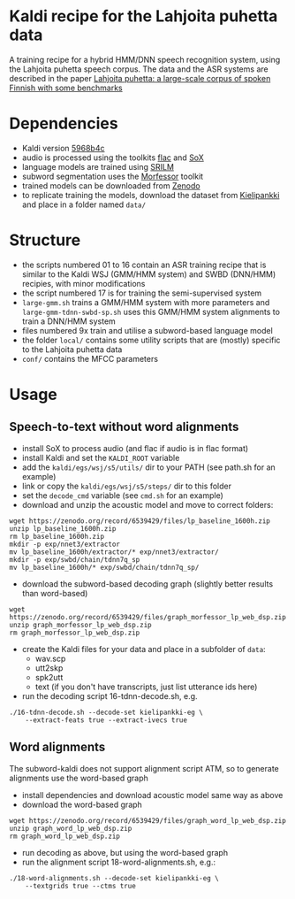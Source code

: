 # Kaldi recipe for the Lahjoita puhetta data

A training recipe for a hybrid HMM/DNN speech recognition system, using the Lahjoita puhetta speech corpus. The data and the ASR systems are described in the paper [Lahjoita puhetta: a large-scale corpus of spoken Finnish with some benchmarks](https://doi.org/10.1007/s10579-022-09606-3)

# Dependencies
- Kaldi version [5968b4c](https://github.com/kaldi-asr/kaldi/tree/5968b4cc03f9deccfd566962d3bba96bad8ce522)
- audio is processed using the toolkits [flac](https://xiph.org/flac/documentation_tools_flac.html) and [SoX](http://sox.sourceforge.net/)
- language models are trained using [SRILM](http://www.speech.sri.com/projects/srilm/)
- subword segmentation uses the [Morfessor](https://morfessor.readthedocs.io/en/latest/) toolkit
- trained models can be downloaded from [Zenodo](https://doi.org/10.5281/zenodo.7101543)
- to replicate training the models, download the dataset from [Kielipankki](https://www.kielipankki.fi/corpora/puhelahjat/) and place in a folder named `data/`

# Structure
- the scripts numbered 01 to 16 contain an ASR training recipe that is similar to the Kaldi WSJ (GMM/HMM system) and SWBD (DNN/HMM) recipies, with minor modifications
- the script numbered 17 is for training the semi-supervised system 
- `large-gmm.sh` trains a GMM/HMM system with more parameters and `large-gmm-tdnn-swbd-sp.sh` uses this GMM/HMM system alignments to train a DNN/HMM system
- files numbered 9x train and utilise a subword-based language model
- the folder `local/` contains some utility scripts that are (mostly) specific to the Lahjoita puhetta data
- `conf/` contains the MFCC parameters

# Usage
## Speech-to-text without word alignments
- install SoX to process audio (and flac if audio is in flac format)
- install Kaldi and set the `KALDI_ROOT` variable
- add the `kaldi/egs/wsj/s5/utils/` dir to your PATH (see path.sh for an example)
- link or copy the `kaldi/egs/wsj/s5/steps/` dir to this folder
- set the `decode_cmd` variable (see `cmd.sh` for an example)
- download and unzip the acoustic model and move to correct folders:
```
wget https://zenodo.org/record/6539429/files/lp_baseline_1600h.zip
unzip lp_baseline_1600h.zip
rm lp_baseline_1600h.zip
mkdir -p exp/nnet3/extractor
mv lp_baseline_1600h/extractor/* exp/nnet3/extractor/
mkdir -p exp/swbd/chain/tdnn7q_sp
mv lp_baseline_1600h/* exp/swbd/chain/tdnn7q_sp/
```
- download the subword-based decoding graph (slightly better results than word-based)
```
wget https://zenodo.org/record/6539429/files/graph_morfessor_lp_web_dsp.zip
unzip graph_morfessor_lp_web_dsp.zip
rm graph_morfessor_lp_web_dsp.zip
```
- create the Kaldi files for your data and place in a subfolder of `data`:
    - wav.scp
    - utt2skp
    - spk2utt
    - text (if you don't have transcripts, just list utterance ids here)
- run the decoding script 16-tdnn-decode.sh, e.g.
```
./16-tdnn-decode.sh --decode-set kielipankki-eg \
    --extract-feats true --extract-ivecs true
```
## Word alignments
The subword-kaldi does not support alignment script ATM, so to generate alignments use the word-based graph
- install dependencies and download acoustic model same way as above
- download the word-based graph
```
wget https://zenodo.org/record/6539429/files/graph_word_lp_web_dsp.zip
unzip graph_word_lp_web_dsp.zip
rm graph_word_lp_web_dsp.zip
```
- run decoding as above, but using the word-based graph
- run the alignment script 18-word-alignments.sh, e.g.:
```
./18-word-alignments.sh --decode-set kielipankki-eg \
    --textgrids true --ctms true
```
